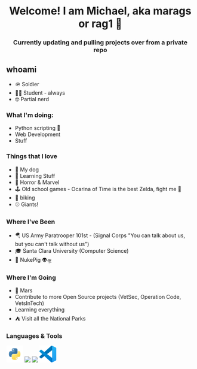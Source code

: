 <div align="center">
  <h1> Welcome! I am Michael, aka marags or rag1 👋 </h1>
  <h3> Currently updating and pulling projects over from a private repo </h3>
</div>


## whoami ##
* :military_helmet: Soldier
* :man_student: Student - always
* :nerd_face: Partial nerd 

### What I'm doing:
* Python scripting 🐍
* Web Development 
* Stuff 

### Things that I love
* :dog: My dog
* :floppy_disk: Learning Stuff
* :ghost: Horror & Marvel
* :joystick: Old school games - Ocarina of Time is the best Zelda, fight me :space_invader:
* :bicyclist: biking
* :baseball: Giants!

### Where I've Been
* :parachute: US Army Paratrooper 101st - (Signal Corps "You can talk about us, but you can't talk without us")
* :mortar_board: Santa Clara University (Computer Science)
* :cop: NukePig :alien::flying_saucer:

### Where I'm Going
* :rocket: Mars
* Contribute to more Open Source projects (VetSec, Operation Code, VetsInTech)
* Learning everything
* :tent: Visit all the National Parks

### Languages & Tools
<div align=left>
<a href="https://www.python.org">
<code><img height="45" src="https://raw.githubusercontent.com/github/explore/80688e429a7d4ef2fca1e82350fe8e3517d3494d/topics/python/python.png"></code></a>

<a href="https://www.cplusplus.com/">
<code><img height="45" src="https://upload.wikimedia.org/wikipedia/commons/thumb/1/18/ISO_C%2B%2B_Logo.svg/1920px-ISO_C%2B%2B_Logo.svg.png"></code></a>  

<a href="https://www.cprogramming.com/">
<code><img height="45" src="https://cdn.jsdelivr.net/gh/devicons/devicon/icons/c/c-original.svg"></code></a>

<a href="https://code.visualstudio.com">
<code><img height="45" src="https://raw.githubusercontent.com/github/explore/80688e429a7d4ef2fca1e82350fe8e3517d3494d/topics/visual-studio-code/visual-studio-code.png"></code>
  
</div>
